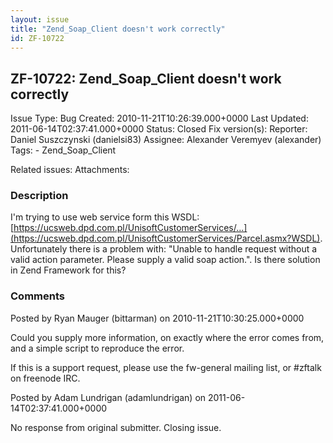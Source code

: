 ```yaml
---
layout: issue
title: "Zend_Soap_Client doesn't work correctly"
id: ZF-10722
---
```


ZF-10722: Zend\_Soap\_Client doesn't work correctly
---------------------------------------------------

 Issue Type: Bug Created: 2010-11-21T10:26:39.000+0000 Last Updated: 2011-06-14T02:37:41.000+0000 Status: Closed Fix version(s): 
 Reporter:  Daniel Suszczynski (danielsi83)  Assignee:  Alexander Veremyev (alexander)  Tags: - Zend\_Soap\_Client
 
 Related issues: 
 Attachments: 
### Description

I'm trying to use web service form this WSDL: [https://ucsweb.dpd.com.pl/UnisoftCustomerServices/…](https://ucsweb.dpd.com.pl/UnisoftCustomerServices/Parcel.asmx?WSDL). Unfortunately there is a problem with: "Unable to handle request without a valid action parameter. Please supply a valid soap action.". Is there solution in Zend Framework for this?

 

 

### Comments

Posted by Ryan Mauger (bittarman) on 2010-11-21T10:30:25.000+0000

Could you supply more information, on exactly where the error comes from, and a simple script to reproduce the error.

If this is a support request, please use the fw-general mailing list, or #zftalk on freenode IRC.

 

 

Posted by Adam Lundrigan (adamlundrigan) on 2011-06-14T02:37:41.000+0000

No response from original submitter. Closing issue.

 

 